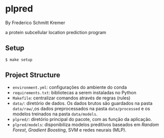 # plpred

By Frederico Schmitt Kremer

a protein subcellular location prediction program

## Setup

```
$ make setup
```

## Project Structure

- `environment.yml`: configurações do ambiente do conda
- `requirements.txt`: bibliotecas a serem instaladas no Python
- `Makefile`: centralizar comandos através de regras (rules)
- `data/`: diretório de dados. Os dados brutos são guardados na pasta `data/raw/`,os dados preprocessados na pasta `data/processed` e os modelos treinados na pasta `data/models`.
- `plpred/`: diretório principal do pacote, com as função da aplicação.
- `plpred/models`: disponibiliza modelos preditivos baseados em *Random Forest*, *Gradient Boosting*, SVM e redes neurais (MLP).
